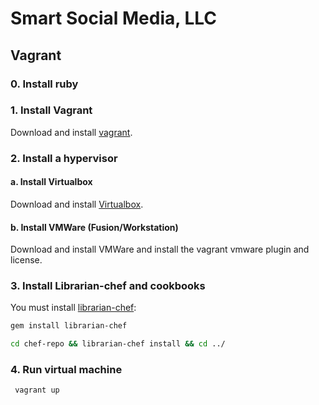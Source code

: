 
# Smart Social Media, LLC

## Vagrant

### 0. Install ruby
### 1. Install Vagrant
Download and install [vagrant](http://www.vagrantup.com/).

### 2. Install a hypervisor
#### a. Install Virtualbox
Download and install [Virtualbox](https://www.virtualbox.org/).
#### b. Install VMWare (Fusion/Workstation)
Download and install VMWare and install the vagrant vmware plugin and license.

### 3. Install Librarian-chef and cookbooks
You must install [librarian-chef](https://github.com/applicationsonline/librarian-chef):

```bash
gem install librarian-chef

cd chef-repo && librarian-chef install && cd ../
```

### 4. Run virtual machine
```bash
 vagrant up
 ```
 